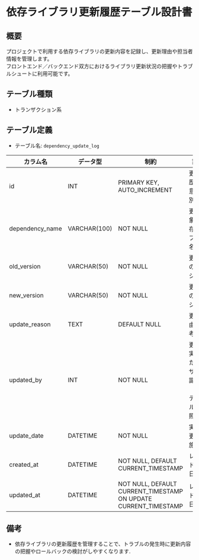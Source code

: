 # 依存ライブラリ更新履歴テーブル設計書

## 概要
プロジェクトで利用する依存ライブラリの更新内容を記録し、更新理由や担当者情報を管理します。  
フロントエンド／バックエンド双方におけるライブラリ更新状況の把握やトラブルシュートに利用可能です。

## テーブル種類
- トランザクション系

## テーブル定義
- テーブル名: `dependency_update_log`

| カラム名         | データ型      | 制約                                      | 説明                                       |
|------------------|---------------|-------------------------------------------|--------------------------------------------|
| id               | INT           | PRIMARY KEY, AUTO_INCREMENT               | 更新履歴の一意な識別子                        |
| dependency_name  | VARCHAR(100)  | NOT NULL                                  | 更新対象の依存ライブラリ名                     |
| old_version      | VARCHAR(50)   | NOT NULL                                  | 更新前のバージョン                           |
| new_version      | VARCHAR(50)   | NOT NULL                                  | 更新後のバージョン                           |
| update_reason    | TEXT          | DEFAULT NULL                              | 更新理由、備考                              |
| updated_by       | INT           | NOT NULL                                  | 更新を実施したユーザーの識別子（`user` テーブル参照） |
| update_date      | DATETIME      | NOT NULL                                  | 実際の更新実施日時                           |
| created_at       | DATETIME      | NOT NULL, DEFAULT CURRENT_TIMESTAMP       | レコード作成日時                           |
| updated_at       | DATETIME      | NOT NULL, DEFAULT CURRENT_TIMESTAMP ON UPDATE CURRENT_TIMESTAMP | レコード更新日時               |

## 備考
- 依存ライブラリの更新履歴を管理することで、トラブルの発生時に更新内容の把握やロールバックの検討がしやすくなります.

